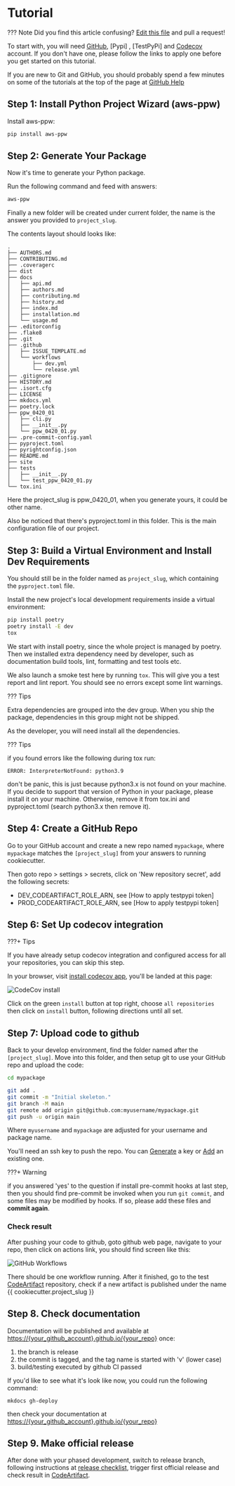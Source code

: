 # Tutorial

??? Note
  Did you find this article confusing? [Edit this file] and pull a request!

To start with, you will need [GitHub], [Pypi] , [TestPyPi] and [Codecov] account. If you don't have one, please follow the links to apply one before you get started on this tutorial.

If you are new to Git and GitHub, you should probably spend a few minutes on some of the tutorials at the top of the page at [GitHub Help]

## Step 1: Install Python Project Wizard (aws-ppw)

Install aws-ppw:

``` bash
pip install aws-ppw
```

## Step 2: Generate Your Package

Now it's time to generate your Python package.

Run the following command and feed with answers:

``` bash
aws-ppw
```

Finally a new folder will be created under current folder, the name is the answer you provided to `project_slug`.

The contents layout should looks like:

``` console
.
├── AUTHORS.md
├── CONTRIBUTING.md
├── .coveragerc
├── dist
├── docs
│   ├── api.md
│   ├── authors.md
│   ├── contributing.md
│   ├── history.md
│   ├── index.md
│   ├── installation.md
│   └── usage.md
├── .editorconfig
├── .flake8
├── .git
├── .github
│   ├── ISSUE_TEMPLATE.md
│   └── workflows
│       ├── dev.yml
│       └── release.yml
├── .gitignore
├── HISTORY.md
├── .isort.cfg
├── LICENSE
├── mkdocs.yml
├── poetry.lock
├── ppw_0420_01
│   ├── cli.py
│   ├── __init__.py
│   └── ppw_0420_01.py
├── .pre-commit-config.yaml
├── pyproject.toml
├── pyrightconfig.json
├── README.md
├── site
├── tests
│   ├── __init__.py
│   └── test_ppw_0420_01.py
└── tox.ini
```

Here the project_slug is ppw_0420_01, when you generate yours, it could be other name.

Also be noticed that there's pyproject.toml in this folder. This is the main configuration file of our project.

## Step 3: Build a Virtual Environment and Install Dev Requirements

You should still be in the folder named as `project_slug`, which containing the `pyproject.toml` file.

Install the new project's local development requirements inside a virtual environment:

``` bash
pip install poetry
poetry install -E dev
tox
```

We start with install poetry, since the whole project is managed by poetry. Then we installed extra dependency need by developer, such as documentation build tools, lint, formatting and test tools etc.

We also launch a smoke test here by running `tox`. This will give you a test report and
 lint report. You should see no errors except some lint warnings.

??? Tips

  Extra dependencies are grouped into the dev group. When you ship the package, dependencies in this group might not be shipped.

  As the developer, you will need install all the dependencies.

??? Tips

  if you found errors like the following during tox run:

  ``` console
  ERROR: InterpreterNotFound: python3.9
  ```
  
  don't be panic, this is just because python3.x is not found on your machine. If you decide to support that version of Python in your package, please install it on your machine. Otherwise, remove it from tox.ini and pyproject.toml (search python3.x then remove it).

## Step 4: Create a GitHub Repo

Go to your GitHub account and create a new repo named `mypackage`, where `mypackage` matches the `[project_slug]` from your answers to running cookiecutter.

Then goto repo > settings > secrets, click on 'New repository secret', add the following
 secrets:

- DEV_CODEARTIFACT_ROLE_ARN, see [How to apply testpypi token]
- PROD_CODEARTIFACT_ROLE_ARN, see [How to apply testpypi token]

## Step 6: Set Up codecov integration

???+ Tips

  If you have already setup codecov integration and configured access for all your repositories, you can skip this step.

In your browser, visit [install codecov app], you'll be landed at this page:

![CodeCov install](http://images.jieyu.ai/images/202104/20210419175222.png)

Click on the green `install` button at top right, choose `all repositories` then click
on `install` button, following directions until all set.

## Step 7: Upload code to github

Back to your develop environment, find the folder named after the `[project_slug]`. Move into this folder, and then setup git to use your GitHub repo and upload the code:

``` bash
cd mypackage

git add .
git commit -m "Initial skeleton."
git branch -M main
git remote add origin git@github.com:myusername/mypackage.git
git push -u origin main
```

Where `myusername` and `mypackage` are adjusted for your username and package name.

You'll need an ssh key to push the repo. You can [Generate] a key or [Add] an existing one.

???+ Warning

  if you answered 'yes' to the question if install pre-commit hooks at last step, then you should find pre-commit be invoked when you run `git commit`, and some files may be modified by hooks. If so, please add these files and **commit again**.

### Check result

After pushing your code to github, goto github web page, navigate to your repo, then click on actions link, you should find screen like this:

![GitHub Workflows](http://images.jieyu.ai/images/202104/20210419170304.png)

There should be one workflow running. After it finished, go to the test [CodeArtifact] repository, check if a new artifact is published under the name {{ cookiecutter.project_slug }}

## Step 8. Check documentation

  Documentation will be published and available at <https://{your_github_account}.github.io/{your_repo}> once:

  1. the branch is release
  2. the commit is tagged, and the tag name is started with 'v' (lower case)
  3. build/testing executed by github CI passed

  If you'd like to see what it's look like now, you could run the following command:

  ``` console
  mkdocs gh-deploy
  ```

  then check your documentation at <https://{your_github_account}.github.io/{your_repo}>

## Step 9. Make official release

  After done with your phased development, switch to release branch, following instructions at [release checklist](/pypi_release_checklist), trigger first official release and check result in [CodeArtifact].

[Edit this file]: https://github.com/innovativeSol/innovative-pip-cookiecutter-pypackage/blob/master/docs/tutorial.md
[poetry]: https://python-poetry.org/
[Codecov]: https://codecov.io/
[CodeArtifact]: https://docs.aws.amazon.com/codeartifact/latest/ug/welcome.html
[GitHub]: https://github.com/
[GitHub Help]: https://help.github.com/
[Generate]: https://help.github.com/articles/generating-a-new-ssh-key-and-adding-it-to-the-ssh-agent/
[Add]: https://help.github.com/articles/adding-a-new-ssh-key-to-your-github-account/
[How to apply personal token]: https://docs.github.com/en/github/authenticating-to-github/creating-a-personal-access-token
[install codecov app]: https://github.com/apps/codecov
